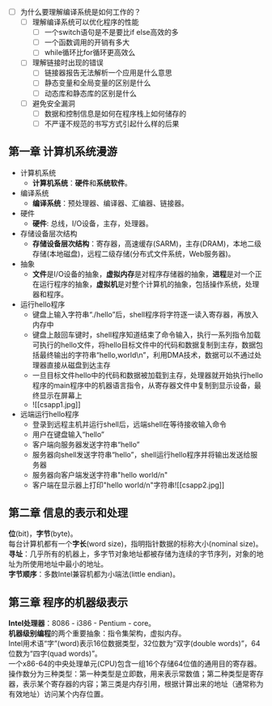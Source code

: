 
- [ ] 为什么要理解编译系统是如何工作的？
	- [ ] 理解编译系统可以优化程序的性能
		- [ ] 一个switch语句是不是要比if else高效的多
		- [ ] 一个函数调用的开销有多大
		- [ ] while循环比for循环更高效么
	- [ ] 理解链接时出现的错误
		- [ ] 链接器报告无法解析一个应用是什么意思
		- [ ] 静态变量和全局变量的区别是什么
		- [ ] 动态库和静态库的区别是什么
	- [ ] 避免安全漏洞
		- [ ] 数据和控制信息是如何在程序栈上如何储存的
		- [ ] 不严谨不规范的书写方式引起什么样的后果

## 第一章 计算机系统漫游

- 计算机系统
	- **计算机系统**：**硬件**和**系统软件**。  
- 编译系统
	- **编译系统**：预处理器、编译器、汇编器、链接器。  
- 硬件
	- **硬件**: 总线，I/O设备，主存，处理器。  
- 存储设备层次结构
	- **存储设备层次结构**：寄存器，高速缓存(SARM)，主存(DRAM)，本地二级存储(本地磁盘)，远程二级存储(分布式文件系统，Web服务器)。  
- 抽象
	- **文件**是I/O设备的抽象，**虚拟内存**是对程序存储器的抽象，**进程**是对一个正在运行程序的抽象，**虚拟机**是对整个计算机的抽象，包括操作系统，处理器和程序。  
- 运行hello程序
	- 键盘上输入字符串“./hello”后，shell程序将字符逐一读入寄存器，再放入内存中
	- 键盘上敲回车键时，shell程序知道结束了命令输入，执行一系列指令加载可执行的hello文件，将hello目标文件中的代码和数据复制到主存，数据包括最终输出的字符串“hello,world\n”，利用DMA技术，数据可以不通过处理器直接从磁盘到达主存
	- 一旦目标文件hello中的代码和数据被加载到主存，处理器就开始执行hello程序的main程序中的机器语言指令，从寄存器文件中复制到显示设备，最终显示在屏幕上
	- ![[csapp1.jpg]]
- 远端运行hello程序
	- 登录到远程主机并运行shell后，远端shell在等待接收输入命令
	- 用户在键盘输入“hello”
	- 客户端向服务器发送字符串“hello”
	- 服务器向shell发送字符串“hello”，shell运行hello程序并将输出发送给服务器
	- 服务器向客户端发送字符串"hello world/n"
	- 客户端在显示器上打印"hello world/n"字符串![[csapp2.jpg]]

## 第二章 信息的表示和处理

**位**(bit)，**字节**(byte)。  
每台计算机都有一个**字长**(word size)，指明指针数据的标称大小(nominal size)。  
**寻址**：几乎所有的机器上，多字节对象地址都被存储为连续的字节序列，对象的地址为所使用地址中最小的地址。  
**字节顺序**：多数Intel兼容机都为小端法(little endian)。  

## 第三章 程序的机器级表示

**Intel处理器**：8086 - i386 - Pentium - core。  
**机器级别编程**的两个重要抽象：指令集架构，虚拟内存。  
Intel用术语“字”(word)表示16位数据类型，32位数为“双字(double words)”，64位数为“四字(quad words)”。  
一个x86-64的中央处理单元(CPU)包含一组16个存储64位值的通用目的寄存器。  
操作数分为三种类型：第一种类型是立即数，用来表示常数值；第二种类型是寄存器，表示某个寄存器的内容；第三类是内存引用，根据计算出来的地址（通常称为有效地址）访问某个内存位置。  


